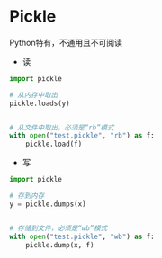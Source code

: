 # Pickle

Python特有，不通用且不可阅读

- 读

```python
import pickle

# 从内存中取出
pickle.loads(y)


# 从文件中取出，必须是“rb”模式
with open("test.pickle", "rb") as f:
    pickle.load(f)
```

- 写

```python
import pickle

# 存到内存
y = pickle.dumps(x)


# 存储到文件，必须是“wb”模式
with open("test.pickle", "wb") as f:
    pickle.dump(x, f)
```

